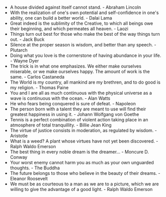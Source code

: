 * A house divided against itself cannot stand. - Abraham Lincoln
* With the realization of one's own potential and self-confidence in one's ability, one can build a better world. - Dalai Lama
* Great indeed is the sublimity of the Creative, to which all beings owe their beginning, and which permeates all heaven. - Laozi
* Things turn out best for those who make the best of the way things turn out. - Jack Buck
* Silence at the proper season is wisdom, and better than any speech. - Plutarch
* Doing what you love is the cornerstone of having abundance in your life. - Wayne Dyer
* The trick is in what one emphasizes. We either make ourselves miserable, or we make ourselves happy. The amount of work is the same. - Carlos Castaneda
* The World is my country, all mankind are my brethren, and to do good is my religion. - Thomas Paine
* You and I are all as much continuous with the physical universe as a wave is continuous with the ocean. - Alan Watts
* He who fears being conquered is sure of defeat. - Napoleon
* The person born with a talent they are meant to use will find their greatest happiness in using it. - Johann Wolfgang von Goethe
* Tennis is a perfect combination of violent action taking place in an atmosphere of total tranquillity. - Billie Jean King
* The virtue of justice consists in moderation, as regulated by wisdom. - Aristotle
* What is a weed? A plant whose virtues have not yet been discovered. - Ralph Waldo Emerson
* The best thing in every noble dream is the dreamer... - Moncure D. Conway
* Your worst enemy cannot harm you as much as your own unguarded thoughts. - The Buddha
* The future belongs to those who believe in the beauty of their dreams. - Eleanor Roosevelt
* We must be as courteous to a man as we are to a picture, which we are willing to give the advantage of a good light. - Ralph Waldo Emerson

